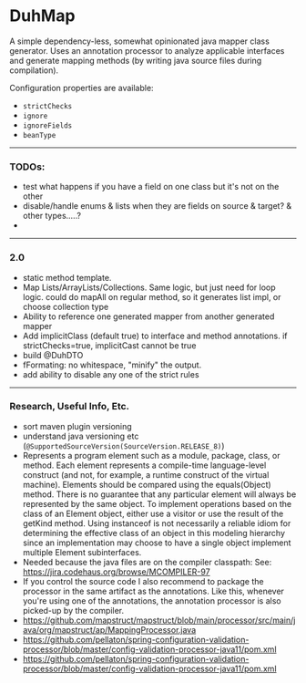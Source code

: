 # DuhMap

A simple dependency-less, somewhat opinionated java mapper class generator. Uses an annotation processor to analyze applicable interfaces
 and generate mapping methods (by writing java source files during compilation). 

Configuration properties are available:
- `strictChecks`
- `ignore`
- `ignoreFields`
- `beanType`

---

### TODOs: 
- test what happens if you have a field on one class but it's not on the other
- disable/handle enums & lists when they are fields on source & target? & other types.....?
- 
---

### 2.0
- static method template.
- Map Lists/ArrayLists/Collections. Same logic, but just need for loop logic. could do mapAll on regular method, so it generates list impl, or choose collection type
- Ability to reference one generated mapper from another generated mapper
- Add implicitClass (default true) to interface and method annotations. if strictChecks=true, implicitCast cannot be true
- build @DuhDTO
- fFormating: no whitespace, "minify" the output.
- add ability to disable any one of the strict rules

---

### Research, Useful Info, Etc.
- sort maven plugin versioning
- understand java versioning etc (`@SupportedSourceVersion(SourceVersion.RELEASE_8)`)
- Represents a program element such as a module, package, class, or method. Each element represents a compile-time language-level construct (and not, for example, a runtime construct of the virtual machine).
  Elements should be compared using the equals(Object) method. There is no guarantee that any particular element will always be represented by the same object.
  To implement operations based on the class of an Element object, either use a visitor or use the result of the getKind method. Using instanceof is not necessarily a reliable idiom for determining the effective class of an object in this modeling hierarchy since an implementation may choose to have a single object implement multiple Element subinterfaces.
- Needed because the java files are on the compiler classpath: See: https://jira.codehaus.org/browse/MCOMPILER-97
- If you control the source code I also recommend to package the processor in the same artifact as the annotations. Like this, whenever you're using one of the annotations, the annotation processor is also picked-up by the compiler.
- https://github.com/mapstruct/mapstruct/blob/main/processor/src/main/java/org/mapstruct/ap/MappingProcessor.java
- https://github.com/pellaton/spring-configuration-validation-processor/blob/master/config-validation-processor-java11/pom.xml
- https://github.com/pellaton/spring-configuration-validation-processor/blob/master/config-validation-processor-java11/pom.xml
